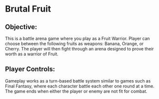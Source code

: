 # Brutal Fruit

## Objective:
This is a battle arena game where you play as a Fruit Warrior. Player can choose between the following fruits as weapons: Banana, Orange, or Cherry. The player will then fight through an arena designed to prove their worth as a warrior of Fruit.

## Player Controls:
Gameplay works as a turn-based battle system similar to games such as Final Fantasy, where each character battle each other one round at a time. The game ends when either the player or enemy are not fit for combat.

